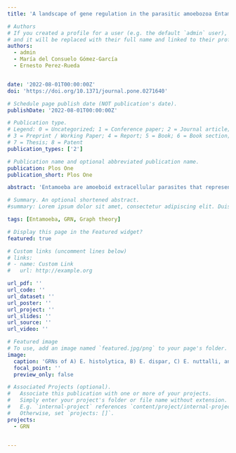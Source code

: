 ```yaml
---
title: 'A landscape of gene regulation in the parasitic amoebozoa Entamoeba spp'

# Authors
# If you created a profile for a user (e.g. the default `admin` user), write the username (folder name) here
# and it will be replaced with their full name and linked to their profile.
authors:
  - admin
  - María del Consuelo Gómez-García
  - Ernesto Perez-Rueda


date: '2022-08-01T00:00:00Z'
doi: 'https://doi.org/10.1371/journal.pone.0271640'

# Schedule page publish date (NOT publication's date).
publishDate: '2022-08-01T00:00:00Z'

# Publication type.
# Legend: 0 = Uncategorized; 1 = Conference paper; 2 = Journal article;
# 3 = Preprint / Working Paper; 4 = Report; 5 = Book; 6 = Book section;
# 7 = Thesis; 8 = Patent
publication_types: ['2']

# Publication name and optional abbreviated publication name.
publication: Plos One
publication_short: Plos One

abstract: 'Entamoeba are amoeboid extracellular parasites that represent an important group of organisms for which the regulatory networks must be examined to better understand how genes and functional processes are interrelated. In this work, we inferred the gene regulatory networks (GRNs) in four Entamoeba species, E. histolytica, E. dispar, E. nuttalli, and E. invadens, and the GRN topological properties and the corresponding biological functions were evaluated. From these analyses, we determined that transcription factors (TFs) of E. histolytica, E. dispar, and E. nuttalli are associated mainly with the LIM family, while the TFs in E. invadens are associated with the RRM_1 family. In addition, we identified that EHI_044890 regulates 121 genes in E. histolytica, EDI_297980 regulates 284 genes in E. dispar, ENU1_120230 regulates 195 genes in E. nuttalli, and EIN_249270 regulates 257 genes in E. invadens. Finally, we identified that three types of processes, Macromolecule metabolic process, Cellular macromolecule metabolic process, and Cellular nitrogen compound metabolic process, are the main biological processes for each network. The results described in this work can be used as a basis for the study of gene regulation in these organisms.'

# Summary. An optional shortened abstract.
#summary: Lorem ipsum dolor sit amet, consectetur adipiscing elit. Duis posuere tellus ac convallis placerat. Proin tincidunt magna sed ex sollicitudin condimentum.

tags: [Entamoeba, GRN, Graph theory]

# Display this page in the Featured widget?
featured: true

# Custom links (uncomment lines below)
# links:
# - name: Custom Link
#   url: http://example.org

url_pdf: ''
url_code: ''
url_dataset: ''
url_poster: ''
url_project: ''
url_slides: ''
url_source: ''
url_video: ''

# Featured image
# To use, add an image named `featured.jpg/png` to your page's folder.
image:
  caption: 'GRNs of A) E. histolytica, B) E. dispar, C) E. nuttalli, and D) E. invadens.'
  focal_point: ''
  preview_only: false

# Associated Projects (optional).
#   Associate this publication with one or more of your projects.
#   Simply enter your project's folder or file name without extension.
#   E.g. `internal-project` references `content/project/internal-project/index.md`.
#   Otherwise, set `projects: []`.
projects:
  - GRN


---
```


